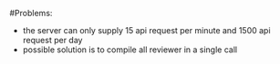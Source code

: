 #Problems:
* the server can only supply 15 api request per minute and 1500 api request per day
* possible solution is to compile all reviewer in a single call